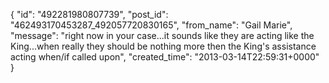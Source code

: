  {
   "id": "492281980807739",
   "post_id": "462493170453287_492057720830165",
   "from_name": "Gail Marie",
   "message": "right now in your case...it sounds like they are acting like the King...when really they should be nothing more then the King's assistance acting when/if called upon",
   "created_time": "2013-03-14T22:59:31+0000"
 }
